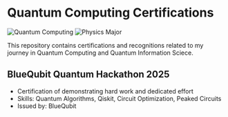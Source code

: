 # Quantum Computing Certifications
![Quantum Computing](https://img.shields.io/badge/Quantum_Computing-Passion-29a3a3)
![Physics Major](https://img.shields.io/badge/Physics_Major-QML_Explorer-orange)

This repository contains certifications and recognitions related to my journey in Quantum Computing and Quantum Information Sciece.

## BlueQubit Quantum Hackathon 2025
- Certification of demonstrating hard work and dedicated effort
- Skills: Quantum Algorithms, Qiskit, Circuit Optimization, Peaked Circuits
- Issued by: BlueQubit
